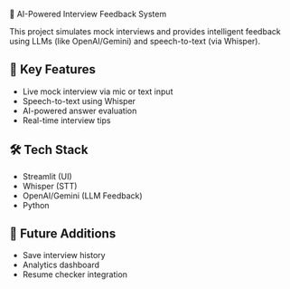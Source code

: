  🎤 AI-Powered Interview Feedback System

This project simulates mock interviews and provides intelligent feedback using LLMs (like OpenAI/Gemini) and speech-to-text (via Whisper).

## 🧠 Key Features
- Live mock interview via mic or text input
- Speech-to-text using Whisper
- AI-powered answer evaluation
- Real-time interview tips

## 🛠️ Tech Stack
- Streamlit (UI)
- Whisper (STT)
- OpenAI/Gemini (LLM Feedback)
- Python

## 🚀 Future Additions
- Save interview history
- Analytics dashboard
- Resume checker integration
